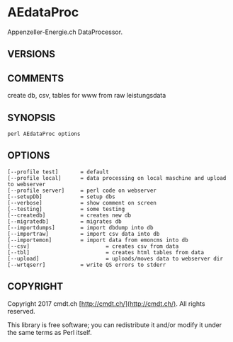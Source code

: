 # AEdataProc

Appenzeller-Energie.ch DataProcessor.

## VERSIONS

## COMMENTS

create db, csv, tables for www from raw leistungsdata

## SYNOPSIS

    perl AEdataProc options
    

## OPTIONS

    [--profile test]       = default
    [--profile local]      = data processing on local maschine and upload to webserver
    [--profile server]     = perl code on webserver    
    [--setupDb]            = setup dbs
    [--verbose]            = show comment on screen
    [--testing]            = some testing
    [--createdb]           = creates new db
    [--migratedb]          = migrates db           
    [--importdumps]        = import dbdump into db
    [--importraw]          = import csv data into db
    [--importemon]         = import data from emoncms into db
    [--csv]                        = creates csv from data
    [--tbl]                        = creates html tables from data
    [--upload]                     = uploads/moves data to webserver dir
    [--wrtqserr]           = write QS errors to stderr

## COPYRIGHT

Copyright 2017 cmdt.ch [http://cmdt.ch/](http://cmdt.ch/). All rights reserved.

This library is free software; you can redistribute it and/or
modify it under the same terms as Perl itself.
